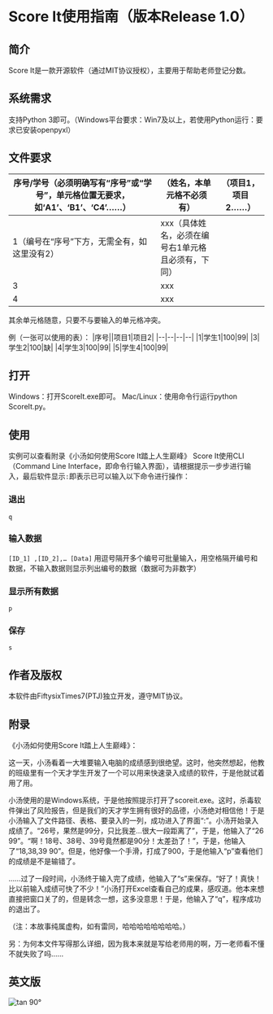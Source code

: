 ﻿
# Score It使用指南（版本Release 1.0）

## 简介
Score It是一款开源软件（通过MIT协议授权），主要用于帮助老师登记分数。

## 系统需求
支持Python 3即可。（Windows平台要求：Win7及以上，若使用Python运行：要求已安装openpyxl）

## 文件要求
|序号/学号（必须明确写有“序号”或“学号”，单元格位置无要求，如‘A1’、‘B1’、‘C4’……）|（姓名，本单元格不必须有）|（项目1，项目2……）|
|--|--|--|
|1（编号在“序号”下方，无需全有，如这里没有2） |xxx（具体姓名，必须在编号右1单元格且必须有，下同）||
|3|xxx||
|4|xxx||
其余单元格随意，只要不与要输入的单元格冲突。

例（一张可以使用的表）：
|序号||项目1|项目2|
|--|--|--|--|
|1|学生1|100|99|
|3|学生2|100|缺|
|4|学生3|100|99|
|5|学生4|100|99|

## 打开
Windows：打开ScoreIt.exe即可。
Mac/Linux：使用命令行运行python ScoreIt.py。

## 使用
实例可以查看附录《小汤如何使用Score It踏上人生巅峰》
Score It使用CLI（Command Line Interface，即命令行输入界面），请根据提示一步步进行输入，最后软件显示`:`即表示已可以输入以下命令进行操作：
### 退出
`q`
### 输入数据
`[ID_1] ,[ID_2],… [Data]` 
用逗号隔开多个编号可批量输入，用空格隔开编号和数据，不输入数据则显示列出编号的数据（数据可为非数字）
### 显示所有数据
`p`
### 保存
`s`

## 作者及版权
本软件由FiftysixTimes7(PTJ)独立开发，遵守MIT协议。

## 附录

《小汤如何使用Score It踏上人生巅峰》：

这一天，小汤看着一大堆要输入电脑的成绩感到很绝望。这时，他突然想起，他教的班级里有一个天才学生开发了一个可以用来快速录入成绩的软件，于是他就试着用了用。

小汤使用的是Windows系统，于是他按照提示打开了scoreit.exe。这时，杀毒软件弹出了风险报告，但是我们的天才学生拥有很好的品德，小汤绝对相信他！于是小汤输入了文件路径、表格、要录入的一列，成功进入了界面“:”。小汤开始录入成绩了。“26号，果然是99分，只比我差…很大一段距离了”，于是，他输入了“26 99”。“啊！18号、38号、39号竟然都是90分！太差劲了！”，于是，他输入了“18,38,39 90”。但是，他好像一个手滑，打成了900，于是他输入“p”查看他们的成绩是不是输错了。

……过了一段时间，小汤终于输入完了成绩，他输入了“s”来保存。“好了！真快！比以前输入成绩可快了不少！”小汤打开Excel查看自己的成果，感叹道。他本来想直接把窗口关了的，但是转念一想，这多没意思！于是，他输入了“q”，程序成功的退出了。

（注：本故事纯属虚构，如有雷同，哈哈哈哈哈哈哈哈。）

另：为何本文件写得那么详细，因为我本来就是写给老师用的啊，万一老师看不懂不就失败了吗……

## 英文版
![tan 90°](http://wx3.sinaimg.cn/mw690/778b889egy1ffdt6dowcoj2049041mx1.jpg)
